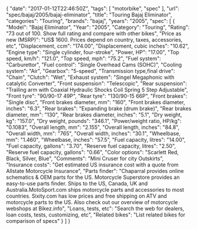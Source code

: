 {
    "date": "2017-01-12T22:46:50Z",
    "tags": [
        "motorbike",
        "spec"
    ],
    "url": "spec\/bajaj\/2005\/bajaj-eliminator",
    "title": "Touring Bajaj Eliminator",
    "categories": "Touring",
    "brands": "bajaj",
    "years": "2005",
    "spec": [
        {
            "Model": "Bajaj Eliminator",
            "Year": "2005",
            "Category": "Touring",
            "Rating": "73 out of 100. Show full rating and compare with other bikes",
            "Price as new (MSRP)": "US$ 1600.   Prices depend on country, taxes, accessories, etc",
            "Displacement, ccm": "174.00",
            "Displacement, cubic inches": "10.62",
            "Engine type": "Single cylinder, four-stroke",
            "Power, HP": "17.00",
            "Top speed, km\/h": "121.0",
            "Top speed, mph": "75.2",
            "Fuel system": "Carburettor",
            "Fuel control": "Single Overhead Cams (SOHC)",
            "Cooling system": "Air",
            "Gearbox": "5-speed",
            "Transmission type,final drive": "Chain",
            "Clutch": "Wet",
            "Exhaust system": "Singel Megaphonic with catalytic Converter",
            "Front suspension": "Telescopic",
            "Rear suspension": "Trailing arm with Coaxial Hydraulic Shocks Coil Spring 5 Step Adjustable",
            "Front tyre": "90\/90-17 49P",
            "Rear tyre": "130\/90-15 66P",
            "Front brakes": "Single disc",
            "Front brakes diameter, mm": "160",
            "Front brakes diameter, inches": "6.3",
            "Rear brakes": "Expanding brake (drum brake)",
            "Rear brakes diameter, mm": "130",
            "Rear brakes diameter, inches": "5.1",
            "Dry weight, kg": "157.0",
            "Dry weight, pounds": "346.1",
            "Power\/weight ratio, HP\/kg": "0.1083",
            "Overall length, mm": "2.155",
            "Overall length, inches": "84.8",
            "Overall width, mm": "765",
            "Overall width, inches": "30.1",
            "Wheelbase, mm": "1.460",
            "Wheelbase, inches": "57.5",
            "Fuel capacity, litres": "14.00",
            "Fuel capacity, gallons": "3.70",
            "Reserve fuel capacity, litres": "2.50",
            "Reserve fuel capacity, gallons": "0.66",
            "Color options": "Scarlett Red, Black, Silver, Blue",
            "Comments": "Mini Cruser for city Outskirts",
            "Insurance costs": "Get estimated US insurance cost with a quote from Allstate Motorcycle Insurance",
            "Parts finder": "Chaparral provides online schematics & OEM parts for the US.   Motorcycle Superstore provides an easy-to-use parts finder. Ships to the US, Canada, UK and Australia.MotoSport.com ships motorcycle parts and accessories to most countries.    Sixity.com has low prices and free shipping on ATV and motorcycle parts to the US. Also check out our overview of motorcycle webshops at Bikez.info",
            "Loans, tests, etc": "Search the web for dealers, loan costs, tests, customizing, etc",
            "Related bikes": "List related bikes for comparison of specs"
        }
    ]
}